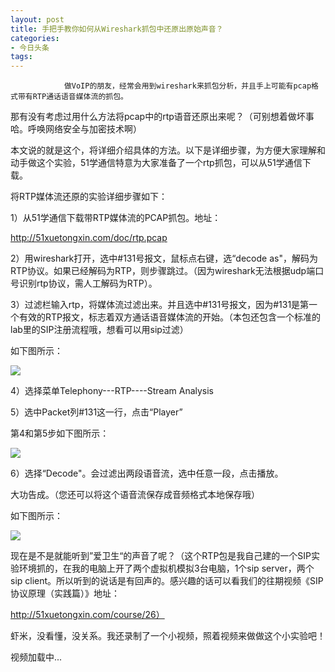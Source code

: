 ```yaml
---
layout: post
title: 手把手教你如何从Wireshark抓包中还原出原始声音？
categories:
- 今日头条
tags:
---
```

				做VoIP的朋友，经常会用到wireshark来抓包分析，并且手上可能有pcap格式带有RTP通话语音媒体流的抓包。

那有没有考虑过用什么方法将pcap中的rtp语音还原出来呢？（可别想着做坏事哈。呼唤网络安全与加密技术啊）

本文说的就是这个，将详细介绍具体的方法。以下是详细步骤，为方便大家理解和动手做这个实验，51学通信特意为大家准备了一个rtp抓包，可以从51学通信下载。

将RTP媒体流还原的实验详细步骤如下：

1）从51学通信下载带RTP媒体流的PCAP抓包。地址：

http://51xuetongxin.com/doc/rtp.pcap

2）用wireshark打开，选中#131号报文，鼠标点右键，选“decode as"，解码为RTP协议。如果已经解码为RTP，则步骤跳过。（因为wireshark无法根据udp端口号识别rtp协议，需人工解码为RTP）。

3）过滤栏输入rtp，将媒体流过滤出来。并且选中#131号报文，因为#131是第一个有效的RTP报文，标志着双方通话语音媒体流的开始。（本包还包含一个标准的lab里的SIP注册流程哦，想看可以用sip过滤）

如下图所示：

![](http://p3.pstatp.com/large/6d00002248d312c4615)

4）选择菜单Telephony---RTP----Stream Analysis

5）选中Packet列#131这一行，点击“Player”

第4和第5步如下图所示：

![](http://p3.pstatp.com/large/6d1000224820fb63fe1)

6）选择“Decode"。会过滤出两段语音流，选中任意一段，点击播放。

大功告成。（您还可以将这个语音流保存成音频格式本地保存哦）

如下图所示：

![](http://p5a.pstatp.com/large/6d000022490c3b4afe5)

现在是不是就能听到”爱卫生“的声音了呢？（这个RTP包是我自己建的一个SIP实验环境抓的，在我的电脑上开了两个虚拟机模拟3台电脑，1个sip server，两个sip client。所以听到的说话是有回声的。感兴趣的话可以看我们的往期视频《SIP协议原理（实践篇）》地址：

http://51xuetongxin.com/course/26）

虾米，没看懂，没关系。我还录制了一个小视频，照着视频来做做这个小实验吧！



视频加载中...

